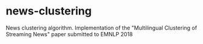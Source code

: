 # news-clustering
News clustering algorithm. Implementation of the "Multilingual Clustering of Streaming News" paper submitted to EMNLP 2018
